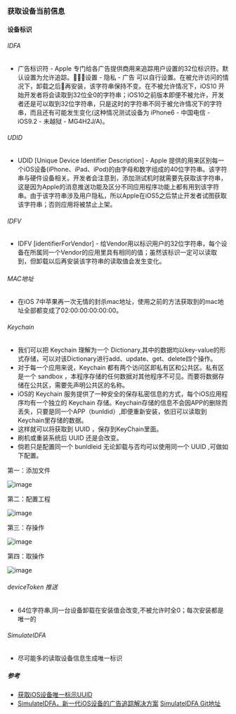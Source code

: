 ### 获取设备当前信息

#### 设备标识
###### IDFA

*  广告标识符 - Apple 专门给各广告提供商用来追踪用户设置的32位标识符。默认设置为允许追踪。设置 - 隐私 - 广告 可以自行设置。在被允许访问的情况下，卸载之后再安装，该字符串保持不变。在不被允许情况下，iOS10 开始开发者将会读取到32位全0的字符串；iOS10之前版本即便不被允许，开发者还是可以取到32位字符串，只是这时的字符串不同于被允许情况下的字符串，而且还有可能发生变化(这种情况测试设备为 iPhone6 - 中国电信 - iOS9.2 - 未越狱 - MG4H2J/A)。

###### UDID

* UDID [Unique Device Identifier Description] - Apple 提供的用来区别每一个iOS设备(iPhone、iPad、iPod)的由字母和数字组成的40位字符串。该字符串与硬件设备相关。开发者会注意到，添加测试机时就需要先获取该字符串，这是因为Apple的消息推送功能及区分不同应用程序功能上都有用到该字符串。由于该字符串涉及用户隐私，所以Apple在iOS5之后禁止开发者试图获取该字符串；否则应用将被禁止上架。

###### IDFV

* IDFV [identifierForVendor] - 给Vendor用以标识用户的32位字符串，每个设备在所属同一个Vendor的应用里具有相同的值；虽然该标识一定可以读取到，但卸载以后再安装该字符串的读取值会发生变化。

###### MAC地址

* 在iOS 7中苹果再一次无情的封杀mac地址，使用之前的方法获取到的mac地址全部都变成了02:00:00:00:00:00。

###### Keychain

* 我们可以把 Keychain 理解为一个 Dictionary,其中的数据均以key-value的形式存储，可以对该Dictionary进行add、update、get、delete四个操作。
* 对于每一个应用来说，Keychain 都有两个访问区即私有区和公共区。私有区是一个 sandbox ，本程序存储的任何数据对其他程序不可见。而要将数据存储在公共区，需要先声明公共区的名称。
* iOS的 Keychain 服务提供了一种安全的保存私密信息的方式，每个iOS应用程序均有一个独立的 Keychain 存储。Keychain存储的信息不会因APP的删除而丢失，只要是同一个APP（bunldid）,即便重新安装，依旧可以读取到Keychain里存储的数据。
* 这样就可以将获取到 UUID ，保存到KeyChain里面。
* 刷机或重装系统后 UUID 还是会改变。
* 倘若只是配置同一个 bunldleid 无论卸载与否均可以使用同一个 UUID ,可做如下配置。


第一：添加文件

![image](https://github.com/itwyhuaing/OC-WYH/blob/master/GainRelativeInfo/image/img1.png)



第二：配置工程

![image](https://github.com/itwyhuaing/OC-WYH/blob/master/GainRelativeInfo/image/img2.png)



第三：存操作

![image](https://github.com/itwyhuaing/OC-WYH/blob/master/GainRelativeInfo/image/img3.png)



第四：取操作

![image](https://github.com/itwyhuaing/OC-WYH/blob/master/GainRelativeInfo/image/img4.png)


###### deviceToken 推送
* 64位字符串,同一台设备卸载在安装值会改变,不被允许时全0；每次安装都是唯一的

###### SimulateIDFA
* 尽可能多的读取设备信息生成唯一标识

##### 参考
* [获取iOS设备唯一标示UUID](http://www.jianshu.com/p/2741f0124cd3)
* [SimulateIDFA，新一代iOS设备的广告追踪解决方案](http://www.cocoachina.com/industry/20161014/17761.html) [SimulateIDFA Git地址](https://github.com/youmi/SimulateIDFA.git)
